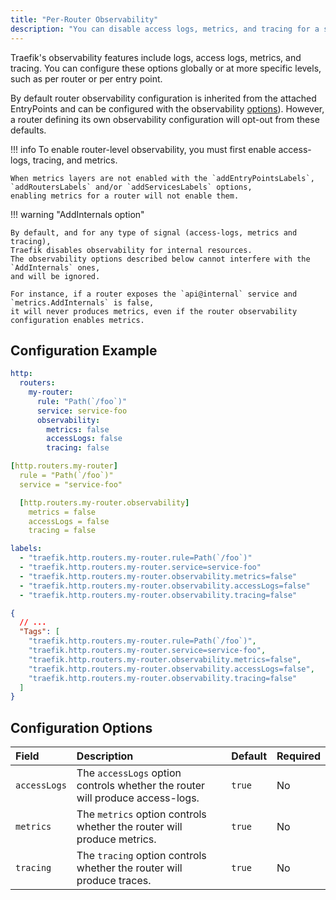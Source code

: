 ```yaml
---
title: "Per-Router Observability"
description: "You can disable access logs, metrics, and tracing for a specific entrypoint attached to a HTTP Router. Read the technical documentation."
---
```


Traefik's observability features include logs, access logs, metrics, and tracing. You can configure these options globally or at more specific levels, such as per router or per entry point.

By default router observability configuration is inherited from the attached EntryPoints and can be configured with the observability [options](../../../install-configuration/entrypoints.md#configuration-options)).
However, a router defining its own observability configuration will opt-out from these defaults.

!!! info
    To enable router-level observability, you must first enable access-logs, tracing, and metrics.

    When metrics layers are not enabled with the `addEntryPointsLabels`, `addRoutersLabels` and/or `addServicesLabels` options,
    enabling metrics for a router will not enable them.

!!! warning "AddInternals option"

    By default, and for any type of signal (access-logs, metrics and tracing),
    Traefik disables observability for internal resources.
    The observability options described below cannot interfere with the `AddInternals` ones,
    and will be ignored.

    For instance, if a router exposes the `api@internal` service and `metrics.AddInternals` is false,
    it will never produces metrics, even if the router observability configuration enables metrics.

## Configuration Example

```yaml tab="Structured (YAML)"
http:
  routers:
    my-router:
      rule: "Path(`/foo`)"
      service: service-foo
      observability:
        metrics: false
        accessLogs: false
        tracing: false
```

```yaml tab="Structured (TOML)"
[http.routers.my-router]
  rule = "Path(`/foo`)"
  service = "service-foo"

  [http.routers.my-router.observability]
    metrics = false
    accessLogs = false
    tracing = false
```

```yaml tab="Labels"
labels:
  - "traefik.http.routers.my-router.rule=Path(`/foo`)"
  - "traefik.http.routers.my-router.service=service-foo"
  - "traefik.http.routers.my-router.observability.metrics=false"
  - "traefik.http.routers.my-router.observability.accessLogs=false"
  - "traefik.http.routers.my-router.observability.tracing=false"
```

```json tab="Tags"
{
  // ...
  "Tags": [
    "traefik.http.routers.my-router.rule=Path(`/foo`)",
    "traefik.http.routers.my-router.service=service-foo",
    "traefik.http.routers.my-router.observability.metrics=false",
    "traefik.http.routers.my-router.observability.accessLogs=false",
    "traefik.http.routers.my-router.observability.tracing=false"
  ]
}
```

## Configuration Options

| Field | Description | Default | Required |
|:------|:------------|:--------|:---------|
| `accessLogs` | The `accessLogs` option controls whether the router will produce access-logs. | `true` | No |
| `metrics` | The `metrics` option controls whether the router will produce metrics. | `true` | No |
| `tracing` | The `tracing` option controls whether the router will produce traces. | `true` | No |
